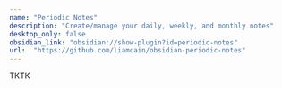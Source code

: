 ```yaml
---
name: "Periodic Notes"
description: "Create/manage your daily, weekly, and monthly notes"
desktop_only: false
obsidian_link: "obsidian://show-plugin?id=periodic-notes"
url:  "https://github.com/liamcain/obsidian-periodic-notes"
---
```

TKTK